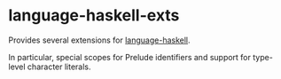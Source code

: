 # language-haskell-exts

Provides several extensions for
[language-haskell](https://github.com/JustusAdam/language-haskell).

In particular, special scopes for Prelude identifiers and support for type-level
character literals.
